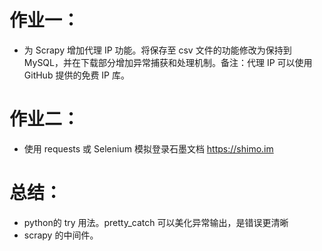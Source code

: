 # 作业一：

* 为 Scrapy 增加代理 IP 功能。将保存至 csv 文件的功能修改为保持到 MySQL，并在下载部分增加异常捕获和处理机制。备注：代理 IP 可以使用 GitHub 提供的免费 IP 库。


# 作业二：

* 使用 requests 或 Selenium 模拟登录石墨文档 https://shimo.im

# 总结：
 * python的 try 用法。pretty_catch 可以美化异常输出，是错误更清晰
 * scrapy 的中间件。
 

